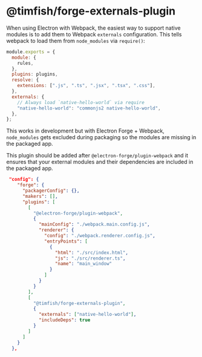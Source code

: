 # @timfish/forge-externals-plugin

When using Electron with Webpack, the easiest way to support native
modules is to add them to Webpack `externals` configuration. This tells webpack
to load them from `node_modules` via `require()`:

```js
module.exports = {
  module: {
    rules,
  },
  plugins: plugins,
  resolve: {
    extensions: [".js", ".ts", ".jsx", ".tsx", ".css"],
  },
  externals: {
    // Always load `native-hello-world` via require
    "native-hello-world": "commonjs2 native-hello-world",
  },
};
```

This works in development but with Electron Forge + Webpack,
`node_modules` gets excluded during packaging so the modules are missing in the
packaged app.

This plugin should be added after `@electron-forge/plugin-webpack` and it
ensures that your external modules and their dependencies are included in the
packaged app.

```json
 "config": {
    "forge": {
      "packagerConfig": {},
      "makers": [],
      "plugins": [
        [
          "@electron-forge/plugin-webpack",
          {
            "mainConfig": "./webpack.main.config.js",
            "renderer": {
              "config": "./webpack.renderer.config.js",
              "entryPoints": [
                {
                  "html": "./src/index.html",
                  "js": "./src/renderer.ts",
                  "name": "main_window"
                }
              ]
            }
          }
        ],
        [
          "@timfish/forge-externals-plugin",
          {
            "externals": ["native-hello-world"],
            "includeDeps": true
          }
        ]
      ]
    }
  },
```
